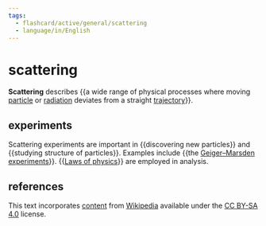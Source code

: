 ```yaml
---
tags:
  - flashcard/active/general/scattering
  - language/in/English
---
```


# scattering

__Scattering__ describes {{a wide range of physical processes where moving [particle](particle.md) or [radiation](radiation.md) deviates from a straight [trajectory](trajectory.md)}}. <!--SR:!2025-02-20,365,230-->

## experiments

Scattering experiments are important in {{discovering new particles}} and {{studying structure of particles}}. Examples include {{the [Geiger–Marsden experiments](Geiger–Marsden%20experiments.md)}}. {{[Laws of physics](laws%20of%20physics.md)}} are employed in analysis. <!--SR:!2028-07-29,1530,310!2028-04-28,1462,310!2026-06-13,925,290!2025-07-29,689,312-->

## references

This text incorporates [content](https://en.wikipedia.org/wiki/scattering) from [Wikipedia](Wikipedia.md) available under the [CC BY-SA 4.0](https://creativecommons.org/licenses/by-sa/4.0/) license.
